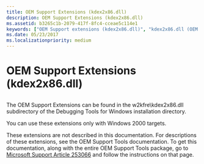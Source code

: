```yaml
---
title: OEM Support Extensions (kdex2x86.dll)
description: OEM Support Extensions (kdex2x86.dll)
ms.assetid: b3265c1b-2079-417f-8fc4-cceae5c114e1
keywords: ["OEM Support extensions (kdex2x86.dll)", "kdex2x86.dll (OEM Support extensions)", "OEM Support Tools", "OEM Support Tools, kdex2x86.dll extensions", "extensions, OEM support"]
ms.date: 05/23/2017
ms.localizationpriority: medium
---
```


# OEM Support Extensions (kdex2x86.dll)


## <span id="ddk_oem_support_extensions_kdex2x86_dll__dbg"></span><span id="DDK_OEM_SUPPORT_EXTENSIONS_KDEX2X86_DLL__DBG"></span>


The OEM Support Extensions can be found in the w2kfre\\kdex2x86.dll subdirectory of the Debugging Tools for Windows installation directory.

You can use these extensions only with Windows 2000 targets.

These extensions are not described in this documentation. For descriptions of these extensions, see the OEM Support Tools documentation. To get this documentation, along with the entire OEM Support Tools package, go to [Microsoft Support Article 253066](https://go.microsoft.com/fwlink/p/?LinkId=241339) and follow the instructions on that page.

 

 





